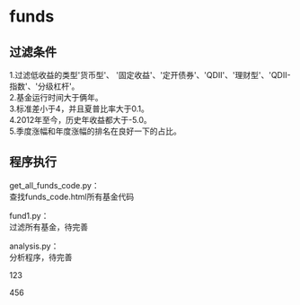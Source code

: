 # funds
## 过滤条件
1.过滤低收益的类型'货币型'、 '固定收益'、'定开债券'、'QDII'、'理财型'、'QDII-指数'、'分级杠杆'。        
2.基金运行时间大于俩年。        
3.标准差小于4，并且夏普比率大于0.1。        
4.2012年至今，历史年收益都大于-5.0。        
5.季度涨幅和年度涨幅的排名在良好一下的占比。       
        
## 程序执行       
get_all_funds_code.py：       
查找funds_code.html所有基金代码      
       
fund1.py：        
过滤所有基金，待完善      
       
analysis.py：       
分析程序，待完善        

123

456
